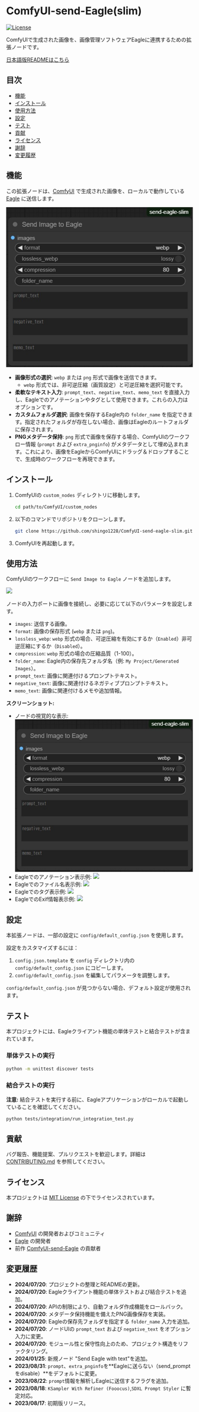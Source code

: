 # ComfyUI-send-Eagle(slim)

[![License](https://img.shields.io/github/license/shingo1228/ComfyUI-send-eagle-slim)](LICENSE)

ComfyUIで生成された画像を、画像管理ソフトウェアEagleに連携するための拡張ノードです。

[日本語版READMEはこちら](README.ja.md)

## 目次

- [機能](#機能)
- [インストール](#インストール)
- [使用方法](#使用方法)
- [設定](#設定)
- [テスト](#テスト)
- [貢献](#貢献)
- [ライセンス](#ライセンス)
- [謝辞](#謝辞)
- [変更履歴](#変更履歴)

## 機能

この拡張ノードは、[ComfyUI](https://github.com/comfyanonymous/ComfyUI) で生成された画像を、ローカルで動作している [Eagle](https://en.eagle.cool/) に送信します。

![](misc/sss_node_visual.jpg)

- **画像形式の選択**: `webp` または `png` 形式で画像を送信できます。
  - `webp` 形式では、非可逆圧縮（画質設定）と可逆圧縮を選択可能です。
- **柔軟なテキスト入力**: `prompt_text`、`negative_text`、`memo_text` を直接入力し、Eagleでのアノテーションやタグとして使用できます。これらの入力はオプションです。
- **カスタムフォルダ選択**: 画像を保存するEagle内の `folder_name` を指定できます。指定されたフォルダが存在しない場合、画像はEagleのルートフォルダに保存されます。
- **PNGメタデータ保持**: `png` 形式で画像を保存する場合、ComfyUIのワークフロー情報 (`prompt` および `extra_pnginfo`) がメタデータとして埋め込まれます。これにより、画像をEagleからComfyUIにドラッグ＆ドロップすることで、生成時のワークフローを再現できます。

## インストール

1.  ComfyUIの `custom_nodes` ディレクトリに移動します。
    ```bash
    cd path/to/ComfyUI/custom_nodes
    ```
2.  以下のコマンドでリポジトリをクローンします。
    ```bash
    git clone https://github.com/shingo1228/ComfyUI-send-eagle-slim.git
    ```
3.  ComfyUIを再起動します。

## 使用方法

ComfyUIのワークフローに `Send Image to Eagle` ノードを追加します。

![](misc/workflow.svg)

ノードの入力ポートに画像を接続し、必要に応じて以下のパラメータを設定します。

-   `images`: 送信する画像。
-   `format`: 画像の保存形式 (`webp` または `png`)。
-   `lossless_webp`: `webp` 形式の場合、可逆圧縮を有効にするか（`Enabled`）非可逆圧縮にするか（`Disabled`）。
-   `compression`: `webp` 形式の場合の圧縮品質（1-100）。
-   `folder_name`: Eagle内の保存先フォルダ名（例: `My Project/Generated Images`）。
-   `prompt_text`: 画像に関連付けるプロンプトテキスト。
-   `negative_text`: 画像に関連付けるネガティブプロンプトテキスト。
-   `memo_text`: 画像に関連付けるメモや追加情報。

**スクリーンショット:**

-   ノードの視覚的な表示: ![](misc/sss_node_visual.jpg)
-   Eagleでのアノテーション表示例: ![](misc/sss_annotation.jpg)
-   Eagleでのファイル名表示例: ![](misc/sss_filename.jpg)
-   Eagleでのタグ表示例: ![](misc/sss_tags.jpg)
-   EagleでのExif情報表示例: ![](misc/sss_exif.jpg)

## 設定

本拡張ノードは、一部の設定に `config/default_config.json` を使用します。

設定をカスタマイズするには：

1.  `config.json.template` を `config` ディレクトリ内の `config/default_config.json` にコピーします。
2.  `config/default_config.json` を編集してパラメータを調整します。

`config/default_config.json` が見つからない場合、デフォルト設定が使用されます。

## テスト

本プロジェクトには、Eagleクライアント機能の単体テストと結合テストが含まれています。

### 単体テストの実行

```bash
python -m unittest discover tests
```

### 結合テストの実行

**注意:** 結合テストを実行する前に、Eagleアプリケーションがローカルで起動していることを確認してください。

```bash
python tests/integration/run_integration_test.py
```

## 貢献

バグ報告、機能提案、プルリクエストを歓迎します。詳細は [CONTRIBUTING.md](CONTRIBUTING.md) を参照してください。

## ライセンス

本プロジェクトは [MIT License](LICENSE) の下でライセンスされています。

## 謝辞

-   [ComfyUI](https://github.com/comfyanonymous/ComfyUI) の開発者およびコミュニティ
-   [Eagle](https://en.eagle.cool/) の開発者
-   前作 [ComfyUI-send-Eagle](https://github.com/shingo1228/ComfyUI-send-eagle) の貢献者

## 変更履歴

-   **2024/07/20**: プロジェクトの整理とREADMEの更新。
-   **2024/07/20**: Eagleクライアント機能の単体テストおよび結合テストを追加。
-   **2024/07/20**: APIの制限により、自動フォルダ作成機能をロールバック。
-   **2024/07/20**: メタデータ保持機能を備えたPNG画像保存を実装。
-   **2024/07/20**: Eagleの保存先フォルダを指定する `folder_name` 入力を追加。
-   **2024/07/20**: ノードUIの `prompt_text` および `negative_text` をオプション入力に変更。
-   **2024/07/20**: モジュール性と保守性向上のため、プロジェクト構造をリファクタリング。
-   **2024/01/25**: 新規ノード "Send Eagle with text"を追加。
-   **2023/08/31**: `prompt`、`extra_pnginfo`を**Eagleに送らない（send_promptをdisable）**をデフォルトに変更。
-   **2023/08/22**: `prompt`情報を解析しEagleに送信するフラグを追加。
-   **2023/08/18**: `KSampler With Refiner (Fooocus)`,`SDXL Prompt Styler` に暫定対応。
-   **2023/08/17**: 初期版リリース。

